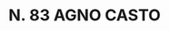 ---
title: "N. 83 AGNO CASTO"
plant-name: "N. 83"
plant-number: "083"
plant-xml: "/assets/xml/plant083.xml"
plant-img1: "/assets/img/plant083_verso.jpg"
plant-img2: "/assets/img/plant083.jpg"
plant-title: "N. 83 AGNO CASTO"
plant-taxon-link: ""
plant-taxon-content: ""
layout: single-xml
---